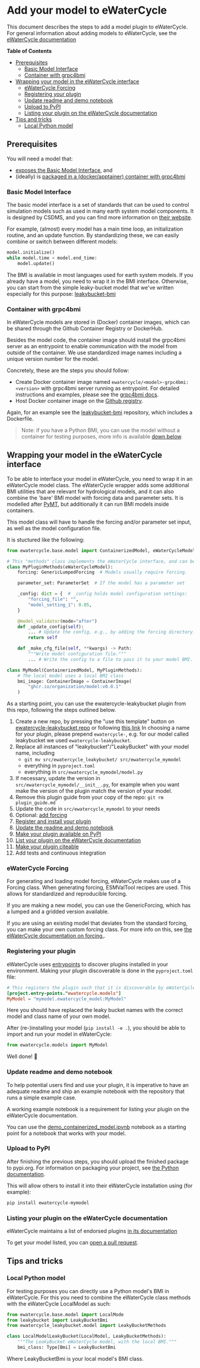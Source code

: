 # Add your model to eWaterCycle

This document describes the steps to add a model plugin to eWaterCycle. For
general information about adding models to eWaterCycle, see the [eWaterCycle
documentation](https://ewatercycle.readthedocs.io/en/latest/adding_models.html)

**Table of Contents**
* [Prerequisites](#prerequisites)
  + [Basic Model Interface](#basic-model-interface)
  + [Container with grpc4bmi](#container-with-grpc4bmi)
* [Wrapping your model in the eWaterCycle interface](#wrapping-your-model-in-the-ewatercycle-interface)
  + [eWaterCycle Forcing](#ewatercycle-forcing)
  + [Registering your plugin](#registering-your-plugin)
  + [Update readme and demo notebook](#update-readme-and-demo-notebook)
  + [Upload to PyPI](#upload-to-pypi)
  + [Listing your plugin on the eWaterCycle documentation](#listing-your-plugin-on-the-ewatercycle-documentation)
* [Tips and tricks](#tips-and-tricks)
  + [Local Python model](#local-python-model)

## Prerequisites

You will need a model that:

- [exposes the Basic Model Interface](#basic-model-interface-bmi), and
- (ideally) is [packaged in a (docker/apptainer) container with grpc4bmi](#container-with-grpc4bmi)

### Basic Model Interface

The basic model interface is a set of standards that can be used to control
simulation models such as used in many earth system model components. It is
designed by CSDMS, and you can find more information on [their
website](https://bmi.readthedocs.io/en/stable/).

For example, (almost) every model has a main time loop, an initialization
routine, and an update function. By standardizing these, we can easily combine
or switch between different models:

```py
model.initialize()
while model.time < model.end_time:
    model.update()
```

The BMI is available in most languages used for earth system models. If you
already have a model, you need to wrap it in the BMI interface. Otherwise, you
can start from the simple leaky-bucket model that we've written especially for this
purpose: [leakybucket-bmi](https://github.com/eWaterCycle/leakybucket-bmi)

### Container with grpc4bmi

In eWaterCycle models are stored in (Docker) container images, which can be
shared through the Github Container Registry or DockerHub.

Besides the model code, the container image should install the grpc4bmi server
as an entrypoint to enable communication with the model from outside of the
container. We use standardized image names including a unique version number for
the model.

Concretely, these are the steps you should follow:

- Create Docker container image named `ewatercycle/<model>-grpc4bmi:<version>`
with grpc4bmi server running as entrypoint. For detailed instructions and
examples, please see the [grpc4bmi
docs](https://grpc4bmi.readthedocs.io/en/latest/container/building.html).
- Host Docker container image on the [Github
registry](https://docs.github.com/en/packages/working-with-a-github-packages-registry/working-with-the-container-registry).

Again, for an example see the
[leakybucket-bmi](https://github.com/eWaterCycle/leakybucket-bmi) repository,
which includes a Dockerfile.

> Note: if you have a Python BMI, you can use the model without a container for
> testing purposes, more info is available [down
> below](#local-python-model-no-container).

## Wrapping your model in the eWaterCycle interface

To be able to interface your model in eWaterCycle, you need to wrap it in an
eWaterCycle model class. The eWaterCycle wrapper adds some additional BMI
utilities that are relevant for hydrological models, and it can also combine the
'bare' BMI model with forcing data and parameter sets. It is modelled after
[PyMT](https://csdms.colorado.edu/wiki/PyMT), but additionally it can run BMI
models inside containers.

This model class will have to handle the forcing and/or parameter set input, as
well as the model configuration file.

It is stuctured like the following:

```py
from ewatercycle.base.model import ContainerizedModel, eWaterCycleModel

# This "methods" class implements the eWaterCycle interface, and can be reused.
class MyPluginMethods(eWaterCycleModel):
    forcing: GenericLumpedForcing  # Models usually require forcing.

    parameter_set: ParameterSet  # If the model has a parameter set

    _config: dict = {  # _config holds model configuration settings:
        "forcing_file": "",
        "model_setting_1": 0.05,
    }

    @model_validator(mode="after")
    def _update_config(self):
        ... # Update the config, e.g., by adding the forcing directory.
        return self

    def _make_cfg_file(self, **kwargs) -> Path:
        """Write model configuration file."""
        ... # Write the config to a file to pass it to your model BMI.

class MyModel(ContainerizedModel, MyPluginMethods):
    # The local model uses a local BMI class
    bmi_image: ContainerImage = ContainerImage(
        "ghcr.io/organization/model:v0.0.1"
    )
```

As a starting point, you can use the ewatercycle-leakybucket plugin from this
repo, following the steps outlined below.

1. Create a new repo, by pressing the "use this template" button on
   [ewatercycle-leakybucket
   repo](https://github.com/eWaterCycle/ewatercycle-leakybucket) or following
   [this
   link](https://github.com/new?template_name=ewatercycle-leakybucket&template_owner=eWaterCycle)
   In choosing a name for your plugin, please prepend `ewatercycle-`, e.g. for
   our model called leakybucket we used `ewatercycle-leakybucket`.
1. Replace all instances of "leakybucket"/"LeakyBucket" with your model name, including
   - `git mv src/ewatercycle_leakybucket/ src/ewatercycle_mymodel`
   - everything in `pyproject.toml`
   - everything in `src/ewatercycle_mymodel/model.py`
1. If necessary, update the version in `src/ewatercycle_mymodel/__init__.py`, for example when you want make the version of the plugin match the version of your model.
1. Remove this plugin guide from your copy of the repo: `git rm plugin_guide.md`
1. Update the code in `src/ewatercycle_mymodel` to your needs
1. Optional: [add forcing](#ewatercycle-forcing)
1. [Register and install your plugin](#registering-your-plugin)
1. [Update the readme and demo notebook](#update-readme-and-demo-notebook)
1. [Make your plugin available on PyPI](#upload-to-pypi)
1. [List your plugin on the eWaterCycle documentation](#listing-your-plugin-on-the-ewatercycle-documentation)
1. [Make your plugin citeable](https://zenodo.org/account/settings/github/)
1. Add tests and continuous integration

### eWaterCycle Forcing

For generating and loading model forcing, eWaterCycle makes use of a Forcing
class. When generating forcing, ESMValTool recipes are used. This allows for
standardized and reproducible forcing.

If you are making a new model, you can use the GenericForcing, which has a
lumped and a gridded version available.

If you are using an existing model that deviates from the standard forcing, you
can make your own custom forcing class. For more info on this, see [the
eWaterCycle documentation on
forcing.](https://ewatercycle.readthedocs.io/en/latest/user_guide.html#Forcing-data).

### Registering your plugin

eWaterCycle uses
[entrypoints](https://packaging.python.org/en/latest/guides/creating-and-discovering-plugins/#using-package-metadata)
to discover plugins installed in your environment. Making your plugin discoverable is done in the
`pyproject.toml` file:

```toml
# This registers the plugin such that it is discoverable by eWaterCycle
[project.entry-points."ewatercycle.models"]
MyModel = "mymodel.ewatercycle_model:MyModel"
```

Here you should have replaced the leaky bucket names with the correct model and class
name of your own model.

After (re-)installing your model (`pip install -e .`), you should be able to import and run your model in eWaterCycle:

```py
from ewatercycle.models import MyModel
```

Well done! 🚀

### Update readme and demo notebook

To help potential users find and use your plugin, it is imperative to have an
adequate readme and ship an example notebook with the repository that runs a
simple example case.

A working example notebook is a requirement for listing your plugin on the
eWaterCycle documentation.

You can use the [demo_containerized_model.ipynb](demo_containerized_model.ipynb) notebook as a starting point for a notebook that works with your model.

### Upload to PyPI

After finishing the previous steps, you should upload the finished package to
pypi.org. For information on packaging your project, see [the Python
documentation](https://packaging.python.org/en/latest/tutorials/packaging-projects/).

This will allow others to install it into their eWaterCycle installation using
(for example):

```sh
pip install ewatercycle-mymodel
```

### Listing your plugin on the eWaterCycle documentation

eWaterCycle maintains a list of endorsed plugins [in its
documentation](https://ewatercycle.readthedocs.io/en/latest/plugins.html)

To get your model listed, you can [open a pull
request](https://github.com/eWaterCycle/ewatercycle/edit/main/docs/plugins.rst).

## Tips and tricks

### Local Python model

For testing purposes you can directly use a Python model's BMI in eWaterCycle.
For this you need to combine the eWaterCycle class methods with the eWaterCycle
LocalModel as such:

```py
from ewatercycle.base.model import LocalMode
from leakybucket import LeakyBucketBmi
from ewatercycle_leakybucket.model import LeakyBucketMethods

class LocalModelLeakyBucket(LocalModel, LeakyBucketMethods):
    """The LeakyBucket eWaterCycle model, with the local BMI."""
    bmi_class: Type[Bmi] = LeakyBucketBmi
```

Where LeakyBucketBmi is your local model's BMI class.
